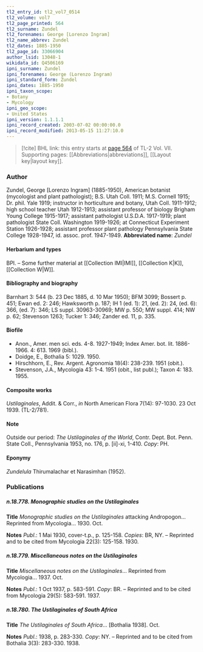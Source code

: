 ```yaml
---
tl2_entry_id: tl2_vol7_0514
tl2_volume: vol7
tl2_page_printed: 564
tl2_surname: Zundel
tl2_forenames: George [Lorenzo Ingram]
tl2_name_abbrev: Zundel
tl2_dates: 1885-1950
tl2_page_id: 33066904
author_lsid: 13048-1
wikidata_id: Q4506169
ipni_surname: Zundel
ipni_forenames: George (Lorenzo Ingram)
ipni_standard_form: Zundel
ipni_dates: 1885-1950
ipni_taxon_scope: 
- Botany
- Mycology
ipni_geo_scope: 
- United States
ipni_version: 1.1.1.1
ipni_record_created: 2003-07-02 00:00:00.0
ipni_record_modified: 2013-05-15 11:27:10.0
---
```



> [!cite] BHL link: this entry starts at [page 564](https://www.biodiversitylibrary.org/page/33066904) of TL-2 Vol. VII.
> Supporting pages: [[Abbreviations|abbreviations]], [[Layout key|layout key]].

### Author

Zundel, George \[Lorenzo Ingram\] (1885-1950), American botanist (mycologist and plant pathologist); B.S. Utah Coll. 1911; M.S. Cornell 1915; Dr. phil. Yale 1919; instructor in horticulture and botany, Utah Coll. 1911-1912; high school teacher Utah 1912-1913; assistant professor of biology Brigham Young College 1915-1917; assistant pathologist U.S.D.A. 1917-1919; plant pathologist State Coll. Washington 1919-1926; at Connecticut Experiment Station 1926-1928; assistant professor plant pathology Pennsylvania State College 1928-1947, id. assoc. prof. 1947-1949. 
**Abbreviated name**: *Zundel*

#### Herbarium and types

BPl. – Some further material at [[Collection IMI|IMI]], [[Collection K|K]], [[Collection W|W]].

#### Bibliography and biography

Barnhart 3: 544 (b. 23 Dec 1885, d. 10 Mar 1950); BFM 3099; Bossert p. 451; Ewan ed. 2: 246; Hawksworth p. 187; IH 1 (ed. 1): 21, (ed. 2): 24, (ed. 6): 366, (ed. 7): 346; LS suppl. 30963-30969; MW p. 550; MW suppl. 414; NW p. 62; Stevenson 1263; Tucker 1: 346; Zander ed. 11, p. 335.

#### Biofile

- Anon., Amer. men sci. eds. 4-8. 1927-1949; Index Amer. bot. lit. 1886-1966. 4: 613. 1969 (bibl.).
- Doidge, E., Bothalia 5: 1029. 1950.
- Hirschhorn, E., Rev. Argent. Agronomia 18(4): 238-239. 1951 (obit.).
- Stevenson, J.A., Mycologia 43: 1-4. 1951 (obit., list publ.); Taxon 4: 183. 1955.

#### Composite works

*Ustilaginales*, Addit. & Corr., *in* North American Flora 7(14): 97-1030. 23 Oct 1939. (TL-2/781).

#### Note

Outside our period: *The Ustilaginales of the World*, Contr. Dept. Bot. Penn. State Coll., Pennsylvania 1953, no. 176, p. \[ii\]-xi, 1-410. *Copy*: PH.

#### Eponymy

*Zundelula* Thirumalachar et Narasimhan (1952).

### Publications

##### n.18.778. Monographic studies on the Ustilaginales

**Title**
*Monographic studies on the Ustilaginales* attacking Andropogon... Reprinted from Mycologia... 1930. Oct.

**Notes**
*Publ*.: 1 Mai 1930, cover-t.p., p. 125-158. *Copies*: BR, NY. – Reprinted and to be cited from Mycologia 22(3): 125-158. 1930.

##### n.18.779. Miscellaneous notes on the Ustilaginales

**Title**
*Miscellaneous notes on the Ustilaginales*... Reprinted from Mycologia... 1937. Oct.

**Notes**
*Publ*.: 1 Oct 1937, p. 583-591. *Copy*: BR. – Reprinted and to be cited from Mycologia 29(5): 583-591. 1937.

##### n.18.780. The Ustilaginales of South Africa

**Title**
*The Ustilaginales of South Africa*... \[Bothalia 1938\]. Oct.

**Notes**
*Publ*.: 1938, p. 283-330. *Copy*: NY. – Reprinted and to be cited from Bothalia 3(3): 283-330. 1938.

